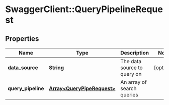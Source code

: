 # SwaggerClient::QueryPipelineRequest

## Properties
Name | Type | Description | Notes
------------ | ------------- | ------------- | -------------
**data_source** | **String** | The data source to query on | [optional] 
**query_pipeline** | [**Array&lt;QueryPipeRequest&gt;**](QueryPipeRequest.md) | An array of search queries | 


